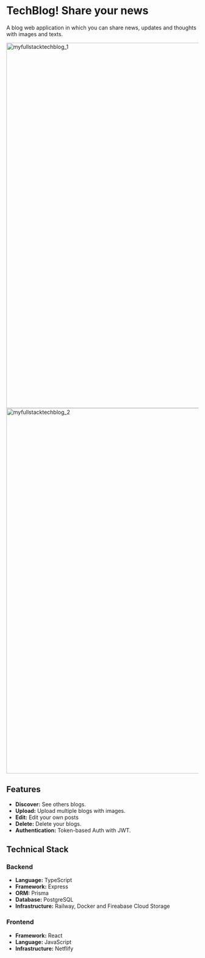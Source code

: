 <h1>TechBlog! Share your news</h1>

<p>A blog web application in which you can share news, updates and thoughts with images and texts.</p>

<img width="955" alt="myfullstacktechblog_1" src="https://github.com/sam-abraha/blog/assets/76786028/620266ac-777d-46e4-9cf5-2efb12f080a2">
<img width="955" alt="myfullstacktechblog_2" src="https://github.com/sam-abraha/blog/assets/76786028/861c9b31-463a-4e4e-a3ce-c6ac80da4898">

<h2>Features</h2>


<ul>
	<li><strong>Discover:</strong> See others blogs.</li>
	<li><strong>Upload:</strong> Upload multiple blogs with images.</li>
	<li><strong>Edit:</strong> Edit your own posts</li>
	<li><strong>Delete:</strong> Delete your blogs.</li>
  	<li><strong>Authentication:</strong> Token-based Auth with JWT.</li>
</ul>

<h2>Technical Stack</h2>

<h3>Backend</h3>

<ul>
	<li><strong>Language:</strong> TypeScript</li>
	<li><strong>Framework:</strong> Express</li>
	<li><strong>ORM:</strong> Prisma</li>
	<li><strong>Database:</strong> PostgreSQL</li>
	<li><strong>Infrastructure:</strong> Railway, Docker and Fireabase Cloud Storage</li>
</ul>

<h3>Frontend</h3>

<ul>
	<li><strong>Framework:</strong> React</li>
	<li><strong>Language:</strong> JavaScript</li>
	<li><strong>Infrastructure:</strong> Netflify</li>
</ul>
